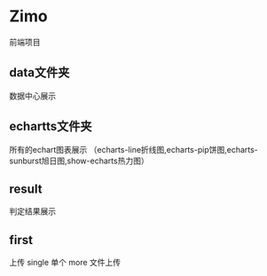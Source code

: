 # Zimo

前端项目

## data文件夹
数据中心展示

## echartts文件夹
所有的echart图表展示
（echarts-line折线图,echarts-pip饼图,echarts-sunburst旭日图,show-echarts热力图）

## result
判定结果展示

## first

上传
single 单个
more 文件上传   
